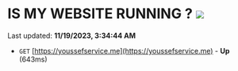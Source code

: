 # IS MY WEBSITE RUNNING ? [![](https://img.shields.io/static/v1?label=Sponsor&message=%E2%9D%A4&logo=GitHub&color=%23fe8e86)](https://github.com/sponsors/<username>)

Last updated: **11/19/2023, 3:34:44 AM**

- `GET` [https://youssefservice.me](https://youssefservice.me) - **Up** (643ms)

